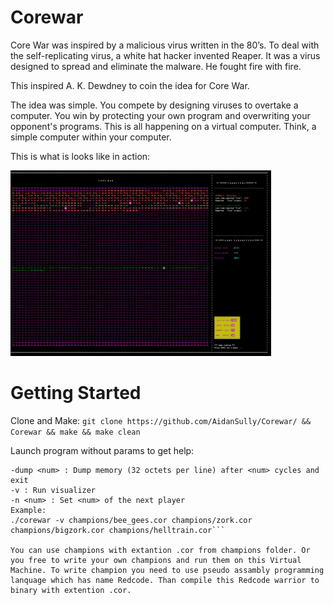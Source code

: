 # Corewar
Core War was inspired by a malicious virus written in the 80’s. To deal with the self-replicating virus, a white hat hacker invented Reaper. It was a virus designed to spread and eliminate the malware. He fought fire with fire.

This inspired A. K. Dewdney to coin the idea for Core War.

The idea was simple. You compete by designing viruses to overtake a computer. You win by protecting your own program and overwriting your opponent's programs. This is all happening on a virtual computer. Think, a simple computer within your computer.

This is what is looks like in action: 

![](cw_vis.gif)

# Getting Started
Clone and Make:
```git clone https://github.com/AidanSully/Corewar/ && Corewar && make && make clean```

Launch program without params to get help:

```./corewar [-dump nbr_cycles] [[-n number] champion1.cor] [champion2.cor] [champion3.cor] ...
-dump <num> : Dump memory (32 octets per line) after <num> cycles and exit
-v : Run visualizer
-n <num> : Set <num> of the next player
Example:
./corewar -v champions/bee_gees.cor champions/zork.cor champions/bigzork.cor champions/helltrain.cor```

You can use champions with extantion .cor from champions folder. Or you free to write your own champions and run them on this Virtual Machine. To write champion you need to use pseudo assambly programming lanquage which has name Redcode. Than compile this Redcode warrior to binary with extention .cor.
